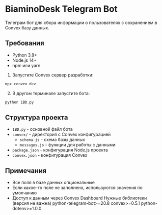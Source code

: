 # BiaminoDesk Telegram Bot

Телеграм бот для сбора информации о пользователях с сохранением в Convex базу данных.

## Требования

- Python 3.8+
- Node.js 14+
- npm или yarn

1. Запустите Convex сервер разработки:
```bash
npx convex dev
```

2. В другом терминале запустите бота:
```bash
python 1BD.py
```

## Структура проекта

- `1BD.py` - основной файл бота
- `convex/` - директория с Convex конфигурацией
  - `schema.js` - схема базы данных
  - `messages.js` - функции для работы с данными
- `package.json` - конфигурация Node.js проекта
- `convex.json` - конфигурация Convex

## Примечания

- Все поля в базе данных опциональные
- Если какое-то поле не заполнено, используются значения по умолчанию
- Доступ к данным через Convex Dashboard
Нужные библиотеки (версия не важна)
python-telegram-bot>=20.8
convex>=0.5.1
python-dotenv>=1.0.0
